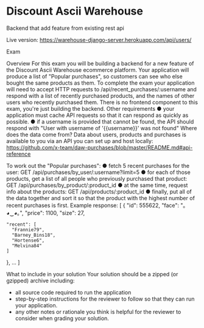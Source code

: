 #  Discount Ascii Warehouse
Backend that add feature from existing rest api 

Live version: https://warehouse-django-server.herokuapp.com/api/users/

Exam

Overview
For this exam you will be building a backend for a new feature of the Discount Ascii Warehouse ecommerce platform.
Your application will produce a list of "Popular purchases", so customers can see who else bought the same products as them. To complete the exam your application will need to accept HTTP requests to /api/recent_purchases/:username and respond with a list of recently purchased products, and the names of other users who recently purchased them.
There is no frontend component to this exam, you're just building the backend.
Other requirements
●	your application must cache API requests so that it can respond as quickly as possible.
●	if a username is provided that cannot be found, the API should respond with "User with username of '{{username}}' was not found"
Where does the data come from?
Data about users, products and purchases is available to you via an API you can set up and host locally: https://github.com/x-team/daw-purchases/blob/master/README.md#api-reference

To work out the "Popular purchases":
●	fetch 5 recent purchases for the user: GET /api/purchases/by_user/:username?limit=5
●	for each of those products, get a list of all people who previously purchased that product: GET /api/purchases/by_product/:product_id
●	at the same time, request info about the products: GET /api/products/:product_id
●	finally, put all of the data together and sort it so that the product with the highest number of recent purchases is first.
Example response:
[
  {
    "id": 555622,
    "face": "｡◕‿◕｡",
    "price": 1100,
    "size": 27,



    "recent": [
      "Frannie79",
      "Barney_Bins18",
      "Hortense6",
      "Melvina84"
    ]
  },
  ...
]

What to include in your solution
Your solution should be a zipped (or gzipped) archive including:
-	all source code required to run the application
-	step-by-step instructions for the reviewer to follow so that they can run your application.
-	any other notes or rationale you think is helpful for the reviewer to consider when grading your solution.

